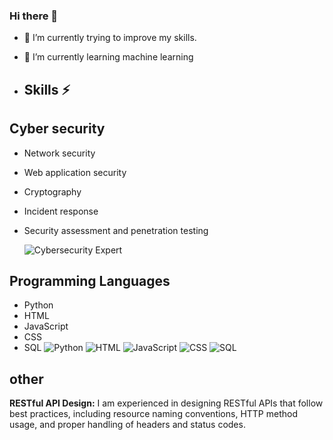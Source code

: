 ### Hi there 👋

- 🔭 I’m currently trying to improve my skills.
- 🌱 I’m currently learning machine learning

  
- ## Skills ⚡
  
## Cyber security

- Network security
- Web application security
- Cryptography
- Incident response
- Security assessment and penetration testing

  ![Cybersecurity Expert](https://img.shields.io/badge/Cybersecurity-Expert-blue)

## Programming Languages

  - Python
  - HTML
  - JavaScript
  - CSS
  - SQL
![Python](https://img.shields.io/badge/Python-Expert-blue)
![HTML](https://img.shields.io/badge/HTML-Expert-orange)
![JavaScript](https://img.shields.io/badge/JavaScript-Proficient-yellow)
![CSS](https://img.shields.io/badge/CSS-Proficient-blue)
![SQL](https://img.shields.io/badge/SQL-Proficient-lightgrey)

## other

**RESTful API Design:** I am experienced in designing RESTful APIs that follow best practices, including resource naming conventions, HTTP method usage, and proper handling of headers and status codes.
